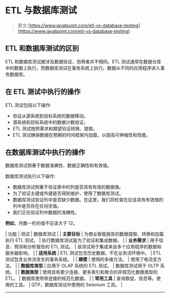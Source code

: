 # ETL 与数据库测试

> 原文:[https://www.javatpoint.com/etl-vs-database-testing](https://www.javatpoint.com/etl-vs-database-testing)

## ETL 和数据库测试的区别

ETL 和数据库测试都涉及数据验证，但两者并不相同。ETL 测试通常在数据仓库中的数据上执行，而数据库测试在事务系统上执行。数据从不同的应用程序进入事务数据库。

## 在 ETL 测试中执行的操作

ETL 测试包括以下操作:

*   验证从源系统到目标系统的数据移动。
*   源系统和目标系统中的数据计数验证。
*   ETL 测试按照需求和期望验证转换、提取。
*   ETL 测试确保数据在预期的时间框架内加载，以提高可伸缩性和性能。

## 在数据库测试中执行的操作

数据库测试侧重于数据准确性、数据正确性和有效值。

数据库测试执行以下操作:

*   数据库测试侧重于验证表中的列是否具有有效的数据值。
*   为了验证主键或外键是否得到维护，使用了数据库测试。
*   数据库测试验证列中是否缺少数据。在这里，我们将检查在应该具有有效值的列中是否存在任何空值。
*   我们正在验证列中数据的准确性。

**例如**，月数一栏的值不应该大于 12。

| 功能 | 测试 | 数据库测试 |
| **主要目标** | 为商业智能报告的数据提取、转换和加载执行 ETL 测试。 | 执行数据库测试是为了验证和集成数据。 |
| **业务需求** | 用于信息、预测和分析报告的 ETL 测试。 | 该测试用于集成来自多个应用程序的数据和服务器影响。 |
| **适用系统** | ETL 测试包含历史数据，不在业务流环境中。 | ETL 测试包含业务流发生的事务系统。 |
| **建模** | 使用的多维方法。 | 使用了电流变方法。 |
| **数据库类型** | 应用于 OLAP 系统的 ETL 测试。 | 数据库测试用于 OLTP 系统。 |
| **数据类型** | 使用具有更少连接、更多索引和聚合的非规范化数据类型的 ETL。 | 数据库使用带连接的规范化数据。 |
| **常用工具** | 查询敦促、信息等。使用的工具。 | QTP，数据库测试中使用的 Selenium 工具。 |

* * *
